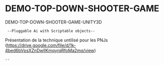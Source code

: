 # DEMO-TOP-DOWN-SHOOTER-GAME
 DEMO-TOP-DOWN-SHOOTER-GAME-UNITY3D
 
     --Pluggable Ai with Scriptable objects--
  Présentation de la technique untilisé pour les PNJs
  (https://drive.google.com/file/d/1k-4bed6bVpsXZnDwlIKmqyrqRfoMa2mq/view)
  
    --
